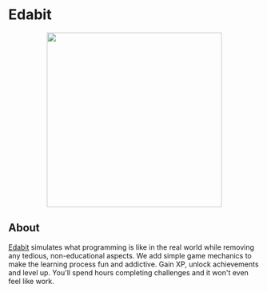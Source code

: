 # Edabit
<p align="center"><img src="https://repository-images.githubusercontent.com/210649365/2c2cb600-e0de-11e9-9095-e655c831fd29" width=350px/></p>

## About
[Edabit](edabit.com/) simulates what programming is like in the real world while removing any tedious, non-educational aspects. We add simple game mechanics to make the learning process fun and addictive. Gain XP, unlock achievements and level up. You'll spend hours completing challenges and it won't even feel like work.
